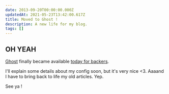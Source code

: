 ```yaml
---
date: 2013-09-20T00:00:00.000Z
updatedAt: 2021-05-23T13:42:00.617Z
title: Moved to Ghost !
description: A new life for my blog.
tags: []
---
```


## OH YEAH

[Ghost](http://ghost.org/) finally became available [today for backers](http://blog.ghost.org/launch).

I'll explain some details about my config soon, but it's very nice <3.
Aaaand I have to bring back to life my old articles. Yep.

See ya !
